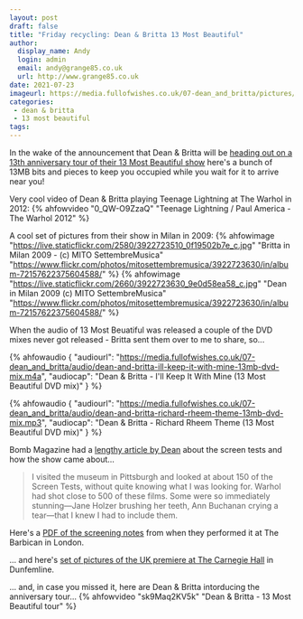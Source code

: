 ```yaml
---
layout: post
draft: false
title: "Friday recycling: Dean & Britta 13 Most Beautiful"
author:
  display_name: Andy
  login: admin
  email: andy@grange85.co.uk
  url: http://www.grange85.co.uk
date: 2021-07-23
imageurl: https://media.fullofwishes.co.uk/07-dean_and_britta/pictures/13-most-beautiful-13-anniversary-additional-screen-tests-trailer.png
categories:
 - dean & britta
 - 13 most beautiful
tags:
---
```

In the wake of the announcement that Dean & Britta will be [heading out on a 13th anniversary tour of their 13 Most Beautiful show](/2021/07/22/dean-and-britta-13-most-beautful-tour/) here's a bunch of 13MB bits and pieces to keep you occupied while you wait for it to arrive near you!

Very cool video of Dean & Britta playing Teenage Lightning at The Warhol in 2012:
{% ahfowvideo "0_QW-O9ZzaQ" "Teenage Lightning / Paul America - The Warhol 2012" %}

A cool set of pictures from their show in Milan in 2009:
{% ahfowimage "https://live.staticflickr.com/2580/3922723510_0f19502b7e_c.jpg" "Britta in Milan 2009 - (c) MITO SettembreMusica" "https://www.flickr.com/photos/mitosettembremusica/3922723630/in/album-72157622375604588/" %}
{% ahfowimage "https://live.staticflickr.com/2660/3922723630_9e0d58ea58_c.jpg" "Dean in Milan 2009 (c) MITO SettembreMusica" "https://www.flickr.com/photos/mitosettembremusica/3922723630/in/album-72157622375604588/" %}

When the audio of 13 Most Beuatiful was released a couple of the DVD mixes never got released - Britta sent them over to me to share, so...

{% ahfowaudio {
"audiourl": "https://media.fullofwishes.co.uk/07-dean_and_britta/audio/dean-and-britta-ill-keep-it-with-mine-13mb-dvd-mix.m4a",
"audiocap": "Dean & Britta - I'll Keep It With Mine (13 Most Beautiful DVD mix)"
} %}

{% ahfowaudio {
"audiourl": "https://media.fullofwishes.co.uk/07-dean_and_britta/audio/dean-and-britta-richard-rheem-theme-13mb-dvd-mix.mp3",
"audiocap": "Dean & Britta - Richard Rheem Theme (13 Most Beautiful DVD mix)"
} %}

Bomb Magazine had a [lengthy article by Dean](http://web.archive.org/web/20090728003841/http://www.bombsite.com/issues/0/articles/3326) about the screen tests and how the show came about...

> I visited the museum in Pittsburgh and looked at about 150 of the Screen Tests, without quite knowing what I was looking for. Warhol had shot close to 500 of these films. Some were so immediately stunning—Jane Holzer brushing her teeth, Ann Buchanan crying a tear—that I knew I had to include them.

Here's a [PDF of the screening notes](https://media.fullofwishes.co.uk/07-dean_and_britta/pictures/13MB-barbican-prog.pdf) from when they performed it at The Barbican in London.

... and here's [set of pictures of the UK premiere at The Carnegie Hall](https://www.flickr.com/photos/grange85/sets/72157621177391926/) in Dunfemline.

... and, in case you missed it, here are Dean & Britta intorducing the anniversary tour...
{% ahfowvideo "sk9Maq2KV5k" "Dean & Britta - 13 Most Beautiful tour" %}

